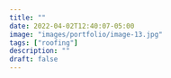 ```yaml
---
title: ""
date: 2022-04-02T12:40:07-05:00
image: "images/portfolio/image-13.jpg"
tags: ["roofing"]
description: ""
draft: false
---
```


